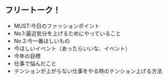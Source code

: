 ## フリートーク！

- MUST:今日のファッションポイント
- No.1:最近気分を上げるためにやっていること
- No.2:今一番ほしいもの
- 今ほしいイベント（あったらいいな、イベント）
- 今年の目標
- 仕事で悩んだこと
- テンションが上がらない仕事をやる時のテンション上げる方法
